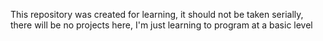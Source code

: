 This repository was created for learning, it should not be taken serially, there will be no projects here, I'm just learning to program at a basic level

